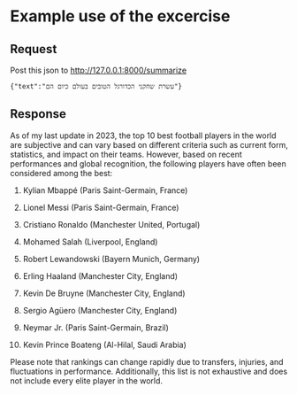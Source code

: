 # Example use of the excercise

## Request
Post this json to http://127.0.0.1:8000/summarize

    {"text":"עשרת שחקני הכדורגל הטובים בעולם כיום הם"}

## Response

 As of my last update in 2023, the top 10 best football players in the world are subjective and can vary based on different criteria such as current form, statistics, and impact on their teams. However, based on recent performances and global recognition, the following players have often been considered among the best:


1. Kylian Mbappé (Paris Saint-Germain, France)

2. Lionel Messi (Paris Saint-Germain, France)

3. Cristiano Ronaldo (Manchester United, Portugal)

4. Mohamed Salah (Liverpool, England)

5. Robert Lewandowski (Bayern Munich, Germany)

6. Erling Haaland (Manchester City, England)

7. Kevin De Bruyne (Manchester City, England)

8. Sergio Agüero (Manchester City, England)

9. Neymar Jr. (Paris Saint-Germain, Brazil)

10. Kevin Prince Boateng (Al-Hilal, Saudi Arabia)


Please note that rankings can change rapidly due to transfers, injuries, and fluctuations in performance. Additionally, this list is not exhaustive and does not include every elite player in the world.